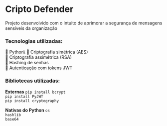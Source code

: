 # Cripto Defender 
 
 Projeto desenvolvido com o intuito de aprimorar a segurança de mensagens sensíveis da organização 

### Tecnologias utilizadas:

📌 Python\ 
📌 Criptografia simétrica (AES)\
📌 Criptografia assimétrica (RSA)\
📌 Hashing de senhas\
📌 Autenticação com tokens JWT

### Bibliotecas utilizadas:

**Externas**
`pip install bcrypt`\
`pip install PyJWT`\
`pip install cryptography`

**Nativas do Python**
`os`\
`hashlib`\
`base64`
